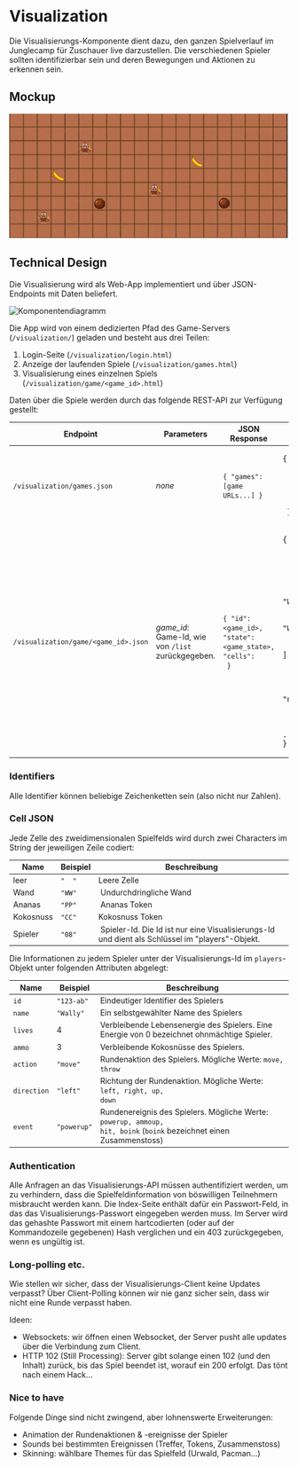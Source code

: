 # Visualization

Die Visualisierungs-Komponente dient dazu, den ganzen Spielverlauf im Junglecamp für Zuschauer live darzustellen. Die verschiedenen Spieler sollten identifizierbar sein und deren Bewegungen und Aktionen zu erkennen sein.

## Mockup

![Mockup](monkeys.jpg)

## Technical Design

Die Visualisierung wird als Web-App implementiert und über JSON-Endpoints mit Daten beliefert.

![Komponentendiagramm](https://docs.google.com/drawings/d/e/2PACX-1vRAm6kpBC_tKuZkuTI6TLuOaZg-FCM23fvqHlSLsOAYu829yqgWOrzoolqrVyAQCf2EpRbXZKXuSvIg/pub?w=960&h=720)

Die App wird von einem dedizierten Pfad des Game-Servers (`/visualization/`) geladen und besteht aus drei Teilen:
1. Login-Seite (`/visualization/login.html`)
2. Anzeige der laufenden Spiele (`/visualization/games.html`)
3. Visualisierung eines einzelnen Spiels (`/visualization/game/<game_id>.html`)

Daten über die Spiele werden durch das folgende REST-API zur Verfügung gestellt:

Endpoint | Parameters | JSON Response | Example
-------- | ---------- | ------------- | -------
`/visualization/games.json` | *none* | `{ "games": [game URLs...] }` | <pre>{<br/>  "games": [     "/visualization/game/123",<br/>    "/visualization/game/42" <br/>  ]<br/> }</pre>
`/visualization/game/<game_id>.json` | *game_id*: Game-Id, wie von `/list` zurückgegeben. | <code>{ "id": <game_id>, "state": <game_state>, "cells": <array of strings> }</code> | <pre>{<br/>  "id": "123",<br/>  "state": "playing",<br/>  "cells": [ <br/>    "WWWWWWWWWWWWWWWWWWWWWWW",<br/>    "WW  PP               WW",<br/>    "WW             12    WW",<br/>    "WW    08  CC         WW",<br/>    "WWWWWWWWWWWWWWWWWWWWWWW"<br/>  ],<br/>  "players": {<br/>     "12": {<br/>      "id": "123",<br/>      "name": "Wally",<br/>      "lives": 3,<br/>      "ammo": 2<br/>     }, ...<br/>}</pre>

### Identifiers
Alle Identifier können beliebige Zeichenketten sein (also nicht nur Zahlen).

### Cell JSON
Jede Zelle des zweidimensionalen Spielfelds wird durch zwei Characters im String der jeweiligen Zeile codiert:

Name | Beispiel | Beschreibung
---- | -------- | ------------
leer | `"  "` | Leere Zelle
Wand | `"WW"` | Undurchdringliche Wand
Ananas | `"PP"` | Ananas Token
Kokosnuss | `"CC"` | Kokosnuss Token
Spieler | `"08"` | Spieler-Id. Die Id ist nur eine Visualisierungs-Id und dient als Schlüssel im "players"-Objekt.

Die Informationen zu jedem Spieler unter der Visualisierungs-Id im `players`-Objekt unter folgenden Attributen abgelegt:

Name | Beispiel | Beschreibung
---- | -------- | ------------
`id` | `"123-ab"` | Eindeutiger Identifier des Spielers
`name` | `"Wally"` | Ein selbstgewählter Name des Spielers
`lives` | 4 | Verbleibende Lebensenergie des Spielers. Eine Energie von 0 bezeichnet ohnmächtige Spieler.
`ammo` | 3 | Verbleibende Kokosnüsse des Spielers.
`action`| `"move"` | Rundenaktion des Spielers. Mögliche Werte: <code>move, throw</code>
`direction` | `"left"` | Richtung der Rundenaktion. Mögliche Werte: <code>left, right, up, down</code>
`event` | `"powerup"` | Rundenereignis des Spielers. Mögliche Werte: <code>powerup, ammoup, hit, boink</code> (`boink` bezeichnet einen Zusammenstoss)

### Authentication

Alle Anfragen an das Visualisierungs-API müssen authentifiziert werden, um zu verhindern, dass die Spielfeldinformation von böswilligen Teilnehmern misbraucht werden kann. Die Index-Seite enthält dafür ein Passwort-Feld, in das das Visualisierungs-Passwort eingegeben werden muss. Im Server wird das gehashte Passwort mit einem hartcodierten (oder auf der Kommandozeile gegebenen) Hash verglichen und ein 403 zurückgegeben, wenn es ungültig ist.

### Long-polling etc.

Wie stellen wir sicher, dass der Visualisierungs-Client keine Updates verpasst? Über Client-Polling können wir nie ganz sicher sein, dass wir nicht eine Runde verpasst haben.

Ideen:
* Websockets: wir öffnen einen Websocket, der Server pusht alle updates über die Verbindung zum Client.
* HTTP 102 (Still Processing): Server gibt solange einen 102 (und den Inhalt) zurück, bis das Spiel beendet ist, worauf ein 200 erfolgt. Das tönt nach einem Hack...

### Nice to have

Folgende Dinge sind nicht zwingend, aber lohnenswerte Erweiterungen:
* Animation der Rundenaktionen & -ereignisse der Spieler
* Sounds bei bestimmten Ereignissen (Treffer, Tokens, Zusammenstoss)
* Skinning: wählbare Themes für das Spielfeld (Urwald, Pacman...)
